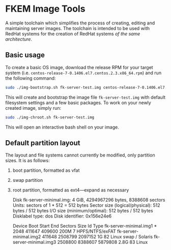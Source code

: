 # FKEM Image Tools

A simple toolchain which simplifies the process of creating, editing and
maintaining server images. The toolchain is intended to be used with RedHat
systems for the creation of RedHat systems *of the same architecture*.

## Basic usage

To create a basic OS image, download the release RPM for your target system
(i.e. `centos-release-7-0.1406.el7.centos.2.3.x86_64.rpm`) and
run the following command:

```bash
sudo ./img-bootstrap.sh fk-server-test.img centos-release-7-0.1406.el7.centos.2.3.x86_64.rpm
```

This will create and bootstrap the image file `fk-server-test.img` with default
filesystem settings and a few basic packages. To work on your newly created
image, simply run:

```bash
sudo ./img-chroot.sh fk-server-test.img
```

This will open an interactive bash shell on your image.

## Default partition layout

The layout and file systems cannot currently be modified, only partition sizes.
It is as follows:

1. boot partition, formatted as vfat
2. swap partition
3. root partition, formatted as ext4—expand as necessary

    Disk fk-server-minimal.img: 4 GiB, 4294967296 bytes, 8388608 sectors
    Units: sectors of 1 * 512 = 512 bytes
    Sector size (logical/physical): 512 bytes / 512 bytes
    I/O size (minimum/optimal): 512 bytes / 512 bytes
    Disklabel type: dos
    Disk identifier: 0x156e24e6

    Device                 Boot   Start     End Sectors  Size Id Type
    fk-server-minimal.img1 *       2048  411647  409600  200M  7 HPFS/NTFS/exFAT
    fk-server-minimal.img2       411648 2508799 2097152    1G 82 Linux swap / Solaris
    fk-server-minimal.img3      2508800 8388607 5879808  2.8G 83 Linux
